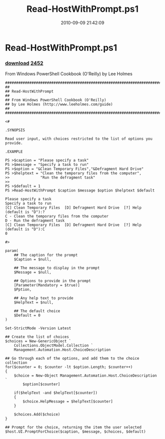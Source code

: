 ﻿---
pid:            2203
parent:         0
children:       2452
poster:         Lee Holmes
title:          Read-HostWithPrompt.ps1
date:           2010-09-09 21:42:09
description:    From Windows PowerShell Cookbook (O'Reilly) by Lee Holmes
format:         posh
---

# Read-HostWithPrompt.ps1

### [download](2203.ps1)  [2452](2452.md)

From Windows PowerShell Cookbook (O'Reilly) by Lee Holmes

```posh
#############################################################################
##
## Read-HostWithPrompt
##
## From Windows PowerShell Cookbook (O'Reilly)
## by Lee Holmes (http://www.leeholmes.com/guide)
##
##############################################################################

<#

.SYNOPSIS

Read user input, with choices restricted to the list of options you
provide.

.EXAMPLE

PS >$caption = "Please specify a task"
PS >$message = "Specify a task to run"
PS >$option = "&Clean Temporary Files","&Defragment Hard Drive"
PS >$helptext = "Clean the temporary files from the computer",
>>              "Run the defragment task"
>>
PS >$default = 1
PS >Read-HostWithPrompt $caption $message $option $helptext $default

Please specify a task
Specify a task to run
[C] Clean Temporary Files  [D] Defragment Hard Drive  [?] Help
(default is "D"):?
C - Clean the temporary files from the computer
D - Run the defragment task
[C] Clean Temporary Files  [D] Defragment Hard Drive  [?] Help
(default is "D"):C
0

#>

param(
    ## The caption for the prompt
    $Caption = $null,

    ## The message to display in the prompt
    $Message = $null,

    ## Options to provide in the prompt
    [Parameter(Mandatory = $true)]
    $Pption,

    ## Any help text to provide
    $HelpText = $null,

    ## The default choice
    $Default = 0
)

Set-StrictMode -Version Latest

## Create the list of choices
$choices = New-GenericObject `
    Collections.ObjectModel.Collection `
    Management.Automation.Host.ChoiceDescription

## Go through each of the options, and add them to the choice collection
for($counter = 0; $counter -lt $option.Length; $counter++)
{
    $choice = New-Object Management.Automation.Host.ChoiceDescription `
        $option[$counter]

    if($helpText -and $helpText[$counter])
    {
        $choice.HelpMessage = $helpText[$counter]
    }

    $choices.Add($choice)
}

## Prompt for the choice, returning the item the user selected
$host.UI.PromptForChoice($caption, $message, $choices, $default)
```
